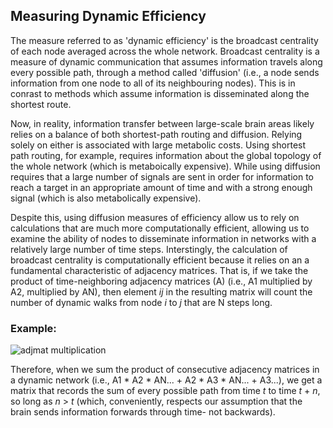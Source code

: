 <!--layout: page title: "PAGE TITLE" permalink: /Dynamic_Efficiency/-->

 ## Measuring Dynamic Efficiency
 
The measure referred to as 'dynamic efficiency' is the broadcast centrality of each node averaged across the whole network. Broadcast centrality is a measure of 
dynamic communication that assumes information travels along every possible path, through a method called 'diffusion' (i.e., a node sends information from one node to all of its 
neighbouring nodes). This is in conrast to methods which assume information is disseminated along the shortest route. 

Now, in reality, information transfer between large-scale brain areas likely relies on a balance of both shortest-path routing and diffusion. Relying solely on either is associated with large metabolic costs. Using shortest path routing, for example, requires information about the global topology of the whole network (which is metaboically expensive). While using diffusion requires that a large number of signals are sent in order for information to reach a target in an appropriate amount of time and with a strong enough signal (which is also metabolically expensive).


Despite this, using diffusion measures of efficiency allow us to rely on calculations that are much more computationally efficient, allowing us to examine the ability of nodes 
to disseminate information in networks with a relatively large number of time steps. Interstingly, the calculation of broadcast centrality is computationally
efficient because it relies on an a fundamental characteristic of adjacency matrices. That is, if we take the product of time-neighboring adjacency matrices (A) (i.e., A1 multiplied by A2, multiplied by AN), then element _ij_ in the resulting matrix will count the number of dynamic walks from node _i_ to _j_ that are N steps long. 

### Example:

![adjmat multiplication](https://user-images.githubusercontent.com/81769550/114958954-11da3a80-9e32-11eb-9e12-b64ecfc6844e.PNG)


Therefore, when we sum the product of consecutive adjacency matrices in a dynamic network (i.e., A1 * A2 * AN... + A2 * A3 * AN... + A3...), we get a matrix 
that records the sum of every possible path from time _t_ to time _t_ + _n_, so long as _n_ > _t_ (which, conveniently, respects our assumption that the brain
sends information forwards through time- not backwards).

